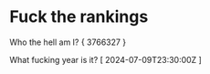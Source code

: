 # Fuck the rankings

Who the hell am I?
{ 3766327 }

What fucking year is it?
[ 2024-07-09T23:30:00Z ]
